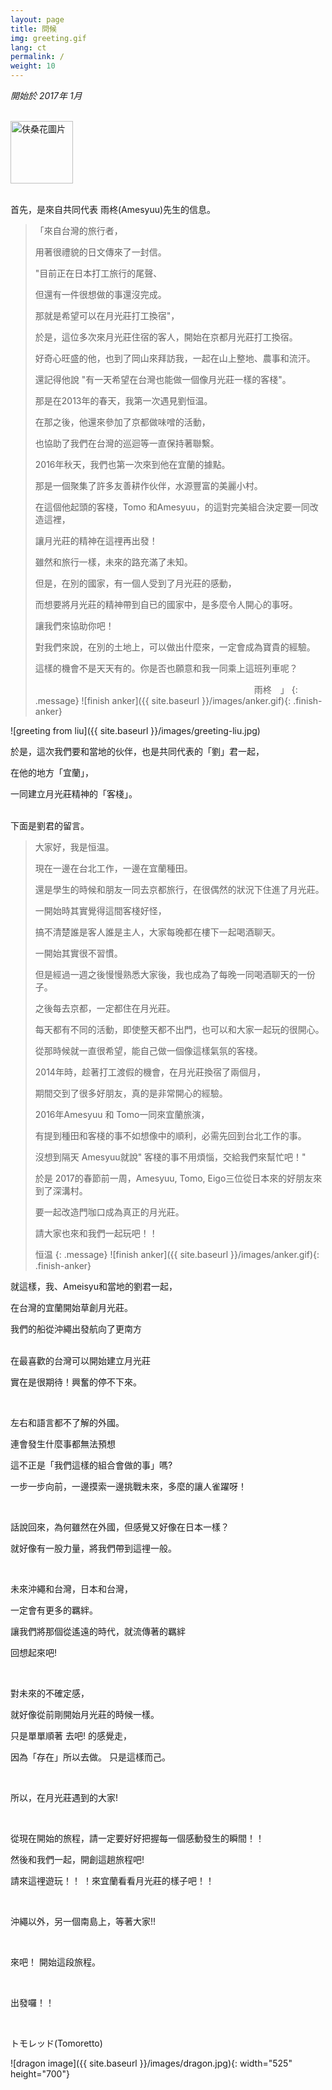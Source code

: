 ```yaml
---
layout: page
title: 問候
img: greeting.gif
lang: ct
permalink: /
weight: 10
---
```

<style type="text/css">
#greeting-begin{font-size:16px;padding:0 50px;}
.message {
    line-height:1.8em;
    margin:2em 0;
}
.last-line{padding-left:25em}
.finish-anker{width:100px;height:100px;margin:  0 0 2em 0}
</style>

_開始於 2017年 1月_ 

<br />
<img src="{{ site.baseurl }}/images/hibiscus.gif" alt="伕桑花圖片" width="100" height="100" />
<br /><br />


首先，是來自共同代表 雨柊(Amesyuu)先生的信息。

> 「來自台灣的旅行者，
>
> 用著很禮貌的日文傳來了一封信。
>
> "目前正在日本打工旅行的尾聲、
>
> 但還有一件很想做的事還沒完成。
>
> 那就是希望可以在月光莊打工換宿"，
>
> 於是，這位多次來月光莊住宿的客人，開始在京都月光莊打工換宿。
>
> 好奇心旺盛的他，也到了岡山來拜訪我，一起在山上整地、農事和流汗。
>
> 還記得他說 "有一天希望在台灣也能做一個像月光莊一樣的客棧"。
>
> 那是在2013年的春天，我第一次遇見劉恒温。
>
> 在那之後，他還來參加了京都做味噌的活動，
>
> 也協助了我們在台灣的巡迴等一直保持著聯繫。
>
> 2016年秋天，我們也第一次來到他在宜蘭的據點。
>
> 那是一個聚集了許多友善耕作伙伴，水源豐富的美麗小村。
>
> 在這個他起頭的客棧，Tomo 和Amesyuu，的這對完美組合決定要一同改造這裡，
>
> 讓月光莊的精神在這𥚃再出發！
>
> 雖然和旅行一樣，未來的路充滿了未知。
>
> 但是，在別的國家，有一個人受到了月光莊的感動，
>
> 而想要將月光莊的精神帶到自已的國家中，是多麼令人開心的事呀。
>
> 讓我們來協助你吧！
>
> 對我們來說，在別的土地上，可以做出什麼來，一定會成為寶貴的經驗。
>
> 這樣的機會不是天天有的。你是否也願意和我一同乘上這班列車呢？
>
> <span class="last-line">雨柊　」</span>
{: .message}
![finish anker]({{ site.baseurl }}/images/anker.gif){: .finish-anker}

![greeting from liu]({{ site.baseurl }}/images/greeting-liu.jpg)


於是，這次我們要和當地的伙伴，也是共同代表的「劉」君一起，

在他的地方「宜蘭」，

一同建立月光莊精神的「客棧」。
<br />
<br />
  
下面是劉君的留言。
 
> 大家好，我是恒温。 
> 
> 現在一邊在台北工作，一邊在宜蘭種田。
> 
> 還是學生的時候和朋友一同去京都旅行，在很偶然的狀況下住進了月光莊。
> 
> 一開始時其實覺得這間客棧好怪，
> 
> 搞不清楚誰是客人誰是主人，大家每晚都在樓下一起喝酒聊天。
> 
> 一開始其實很不習慣。
> 
> 但是經過一週之後慢慢熟悉大家後，我也成為了每晚一同喝酒聊天的一份子。
> 
> 之後每去京都，一定都住在月光莊。 
>
> 每天都有不同的活動，即使整天都不出門，也可以和大家一起玩的很開心。 
> 
> 從那時候就一直很希望，能自己做一個像這樣氣氛的客棧。 
> 
> 2014年時，趁著打工渡假的機會，在月光莊換宿了兩個月，
> 
> 期間交到了很多好朋友，真的是非常開心的經驗。
> 
> 2016年Amesyuu 和 Tomo一同來宜蘭旅演，
>
> 有提到種田和客棧的事不如想像中的順利，必需先回到台北工作的事。
>
> 沒想到隔天 Amesyuu就說" 客棧的事不用煩惱，交給我們來幫忙吧！"
>
> 於是 2017的春節前一周，Amesyuu, Tomo, Eigo三位從日本來的好朋友來到了深溝村。
>
> 要一起改造門咖口成為真正的月光莊。
>
> 請大家也來和我們一起玩吧！！
>  
> 
> 恒温
{: .message}
![finish anker]({{ site.baseurl }}/images/anker.gif){: .finish-anker}



就這樣，我、Ameisyu和當地的劉君一起，

在台灣的宜蘭開始草創月光莊。

我們的船從沖繩出發航向了更南方
 
<br />
<!-- msg from tomoletto -->
在最喜歡的台灣可以開始建立月光莊

實在是很期待！興奮的停不下來。

<br />

 
左右和語言都不了解的外國。

連會發生什麼事都無法預想

這不正是「我們這樣的組合會做的事」嗎?

一步一步向前，一邊摸索一邊挑戰未來，多麼的讓人雀躍呀！

<br />
 
話說回來，為何雖然在外國，但感覺又好像在日本一樣？

就好像有一股力量，將我們帶到這𥚃一般。

<br />

未來沖繩和台灣，日本和台灣，

一定會有更多的羈絆。

讓我們將那個從遙遠的時代，就流傳著的羈絆

回想起來吧!

<br />
 
對未來的不確定感，

就好像從前剛開始月光莊的時候一樣。

只是單單順著 去吧! 的感覺走，

因為「存在」所以去做。 只是這樣而己。

<br />
 
所以，在月光莊遇到的大家!

<br />
 
從現在開始的旅程，請一定要好好把握每一個感動發生的瞬間！！

然後和我們一起，開創這趟旅程吧!

請來這𥚃遊玩！！ ！來宜蘭看看月光莊的樣子吧！！

<br />
 
沖繩以外，另一個南島上，等著大家!!
 
<br />

來吧！ 開始這段旅程。
 
<br />

出發囉！！

 
<br />

トモレッド(Tomoretto)

![dragon image]({{ site.baseurl }}/images/dragon.jpg){: width="525" height="700"}
